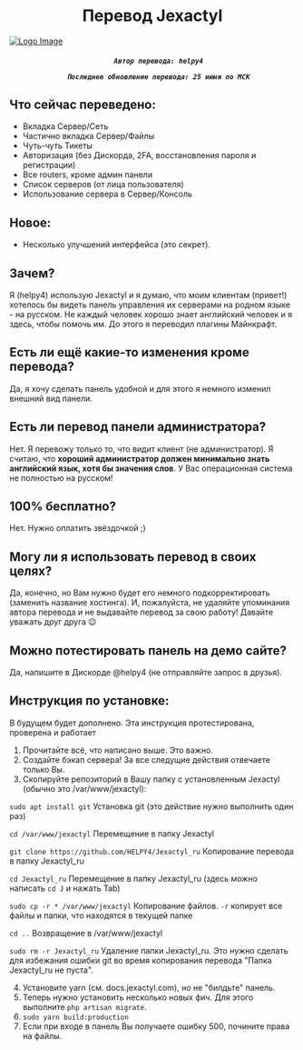<h1 align="center">Перевод Jexactyl</h1>

[![Logo Image](https://cdn.discordapp.com/attachments/1238497742515601439/1253440389000724561/24.png?ex=6675dcd4&is=66748b54&hm=69271263a6023e12be36398e1bf07841efafd5cb4c4b2e096cfc8c41603bb076&)](https://)

<h5 align="center">
    <strong>

       Автор перевода: helpy4

       Последнее обновление перевода: 25 июня по МСК
   </strong>
</h5>

## Что сейчас переведено:

+ Вкладка Сервер/Сеть
+ Частично вкладка Сервер/Файлы
+ Чуть-чуть Тикеты
+ Авторизация (без Дискорда, 2FA, восстановления пароля и регистрации)
+ Все routers, кроме админ панели
+ Список серверов (от лица пользователя)
+ Использование сервера в Сервер/Консоль

## Новое:

+ Несколько улучшений интерфейса (это секрет).

## Зачем?
Я (helpy4) использую Jexactyl и я думаю, что моим клиентам (привет!) хотелось бы видеть панель управления их серверами на родном языке - на русском. Не каждый человек хорошо знает английский человек и я здесь, чтобы помочь им. До этого я переводил плагины Майнкрафт.

## Есть ли ещё какие-то изменения кроме перевода?
Да, я хочу сделать панель удобной и для этого я немного изменил внешний вид панели.

## Есть ли перевод панели администратора?
Нет. Я перевожу только то, что видит клиент (не администратор). Я считаю, что **хороший администратор должен минимально знать английский язык, хотя бы значения слов**. У Вас операционная система не полностью на русском!

## 100% бесплатно?
Нет. Нужно оплатить звёздочкой ;)

## Могу ли я использовать перевод в своих целях?
Да, конечно, но Вам нужно будет его немного подкорректировать (заменить название хостинга). И, пожалуйста, не удаляйте упоминания автора перевода и не выдавайте перевод за свою работу! Давайте уважать друг друга 😉

## Можно потестировать панель на демо сайте?
Да, напишите в Дискорде @helpy4 (не отправляйте запрос в друзья).

## Инструкция по установке:

В будущем будет дополнено. Эта инструкция протестирована, проверена и работает
1) Прочитайте всё, что написано выше. Это важно.
2) Создайте бэкап сервера! За все следущие действия отвечаете только Вы.
3) Скопируйте репозиторий в Вашу папку с установленным Jexactyl (обычно это /var/www/jexactyl):

`sudo apt install git` Установка git (это действие нужно выполнить один раз)

`cd /var/www/jexactyl` Перемещение в папку Jexactyl

`git clone https://github.com/HELPY4/Jexactyl_ru` Копирование перевода в папку Jexactyl_ru

`cd Jexactyl_ru` Перемещение в папку Jexactyl_ru (здесь можно написать `cd J` и нажать Tab)

`sudo cp -r * /var/www/jexactyl` Копирование файлов. `-r` копирует все файлы и папки, что находятся в текущей папке

`cd ..` Возвращение в /var/www/jexactyl

`sudo rm -r Jexactyl_ru` Удаление папки Jexactyl_ru. Это нужно сделать для избежания ошибки git во время копирования перевода "Папка Jexactyl_ru не пуста".

4) Установите yarn (см. docs.jexactyl.com), но не "билдьте" панель.
5) Теперь нужно установить несколько новых фич. Для этого выполните `php artisan migrate`.
6) `sudo yarn build:production`
7) Если при входе в панель Вы получаете ошибку 500, почините права на файлы.